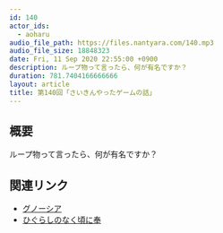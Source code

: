 ```yaml
---
id: 140
actor_ids:
  - aoharu
audio_file_path: https://files.nantyara.com/140.mp3
audio_file_size: 18848323
date: Fri, 11 Sep 2020 22:55:00 +0900
description: ループ物って言ったら、何が有名ですか？
duration: 781.7404166666666
layout: article
title: 第140回「さいきんやったゲームの話」
---
```

## 概要

ループ物って言ったら、何が有名ですか？

## 関連リンク

* [グノーシア](https://ec.nintendo.com/JP/ja/titles/70010000027791)
* [ひぐらしのなく頃に奉](https://ec.nintendo.com/JP/ja/titles/70010000008825)

